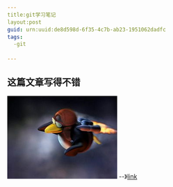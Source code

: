 ```yaml
---
title:git学习笔记
layout:post
guid: urn:uuid:de8d598d-6f35-4c7b-ab23-1951062dadfc
tags:
  -git
  
---
```

## 这篇文章写得不错  
![image](/media/files/2017-05-26/linuxpeguin.jpg)
--》[link](http://blog.jobbole.com/78960/)

